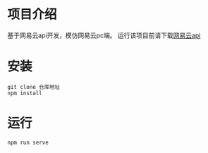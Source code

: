 # 项目介绍
基于网易云api开发，模仿网易云pc端。
运行该项目前请下载[网易云api](https://github.com/Binaryify/NeteaseCloudMusicApi)
# 安装

```
git clone 仓库地址
npm install
```
# 运行
```
npm run serve
```
